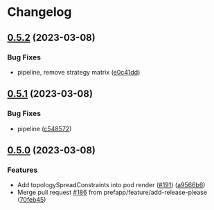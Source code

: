 # Changelog

## [0.5.2](https://github.com/prefapp/prefapp-helm/compare/prefapp-helm-v0.5.1...prefapp-helm-v0.5.2) (2023-03-08)


### Bug Fixes

* pipeline, remove strategy matrix ([e0c41dd](https://github.com/prefapp/prefapp-helm/commit/e0c41dd44021366d5a5f3cd0ee3cffa628c6bea5))

## [0.5.1](https://github.com/prefapp/prefapp-helm/compare/prefapp-helm-v0.5.0...prefapp-helm-v0.5.1) (2023-03-08)


### Bug Fixes

* pipeline ([c548572](https://github.com/prefapp/prefapp-helm/commit/c5485724bdaac808c2f317a3390e7fd7d7c3ec9c))

## [0.5.0](https://github.com/prefapp/prefapp-helm/compare/prefapp-helm-v0.4.1...prefapp-helm-v0.5.0) (2023-03-08)


### Features

* Add topologySpreadConstraints into pod render ([#191](https://github.com/prefapp/prefapp-helm/issues/191)) ([a9566b6](https://github.com/prefapp/prefapp-helm/commit/a9566b6408cc1d976eb54082c849eb58676c6953))
* Merge pull request [#186](https://github.com/prefapp/prefapp-helm/issues/186) from prefapp/feature/add-release-please ([70feb45](https://github.com/prefapp/prefapp-helm/commit/70feb458cc90e90dd3b6219f465cd7bb3de42da8))
